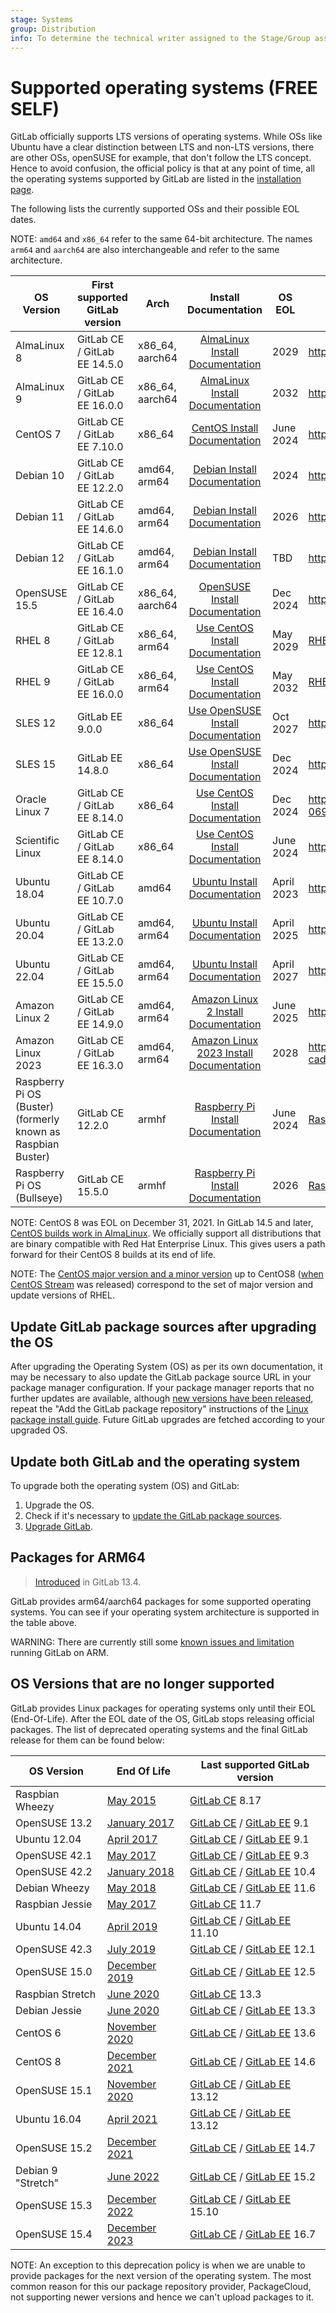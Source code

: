 ```yaml
---
stage: Systems
group: Distribution
info: To determine the technical writer assigned to the Stage/Group associated with this page, see https://handbook.gitlab.com/handbook/product/ux/technical-writing/#assignments
---
```


# Supported operating systems **(FREE SELF)**

GitLab officially supports LTS versions of operating systems. While OSs like
Ubuntu have a clear distinction between LTS and non-LTS versions, there are
other OSs, openSUSE for example, that don't follow the LTS concept. Hence to
avoid confusion, the official policy is that at any point of time, all the
operating systems supported by GitLab are listed in the
[installation page](https://about.gitlab.com/install/).

The following lists the currently supported OSs and their possible EOL dates.

NOTE:
`amd64` and `x86_64` refer to the same 64-bit architecture.
The names `arm64` and `aarch64` are also interchangeable and refer to the same
architecture.

| OS Version                                                   | First supported GitLab version | Arch            |                         Install Documentation                | OS EOL     | Details                                                      |
| ------------------------------------------------------------ | ------------------------------ | --------------- | :----------------------------------------------------------: | ---------- | ------------------------------------------------------------ |
| AlmaLinux 8                                                  | GitLab CE / GitLab EE 14.5.0   | x86_64, aarch64 | [AlmaLinux Install Documentation](https://about.gitlab.com/install/#almalinux) | 2029       | <https://almalinux.org/>                                     |
| AlmaLinux 9                                                  | GitLab CE / GitLab EE 16.0.0   | x86_64, aarch64 | [AlmaLinux Install Documentation](https://about.gitlab.com/install/#almalinux) | 2032       | <https://almalinux.org/>                                     |
| CentOS 7                                                     | GitLab CE / GitLab EE 7.10.0   | x86_64          | [CentOS Install Documentation](https://about.gitlab.com/install/#centos-7) | June 2024  | <https://www.centos.org/about/>                      |
| Debian 10                                                    | GitLab CE / GitLab EE 12.2.0   | amd64, arm64    | [Debian Install Documentation](https://about.gitlab.com/install/#debian) | 2024       | <https://wiki.debian.org/LTS>                                |
| Debian 11                                                    | GitLab CE / GitLab EE 14.6.0   | amd64, arm64    | [Debian Install Documentation](https://about.gitlab.com/install/#debian) | 2026       | <https://wiki.debian.org/LTS>                                |
| Debian 12                                                   | GitLab CE / GitLab EE 16.1.0   | amd64, arm64    | [Debian Install Documentation](https://about.gitlab.com/install/#debian) | TBD       | <https://wiki.debian.org/LTS>                                |
| OpenSUSE 15.5                                                | GitLab CE / GitLab EE 16.4.0   | x86_64, aarch64 | [OpenSUSE Install Documentation](https://about.gitlab.com/install/#opensuse-leap) | Dec 2024   | <https://en.opensuse.org/Lifetime>                           |
| RHEL 8                                                       | GitLab CE / GitLab EE 12.8.1   | x86_64, arm64   | [Use CentOS Install Documentation](https://about.gitlab.com/install/#centos-7) | May 2029   | [RHEL Details](https://access.redhat.com/support/policy/updates/errata/#Life_Cycle_Dates) |
| RHEL 9                                                      | GitLab CE / GitLab EE 16.0.0   | x86_64, arm64   | [Use CentOS Install Documentation](https://about.gitlab.com/install/#centos-7) | May 2032   | [RHEL Details](https://access.redhat.com/support/policy/updates/errata/#Life_Cycle_Dates) |
| SLES 12                                                      | GitLab EE 9.0.0                | x86_64          | [Use OpenSUSE Install Documentation](https://about.gitlab.com/install/#opensuse-leap) | Oct 2027   | <https://www.suse.com/lifecycle/>                            |
| SLES 15                                                      | GitLab EE 14.8.0                | x86_64          | [Use OpenSUSE Install Documentation](https://about.gitlab.com/install/#opensuse-leap) | Dec 2024   | <https://www.suse.com/lifecycle/>                            |
| Oracle Linux 7                                               | GitLab CE / GitLab EE 8.14.0   | x86_64          | [Use CentOS Install Documentation](https://about.gitlab.com/install/#centos-7) | Dec 2024         | <https://www.oracle.com/a/ocom/docs/elsp-lifetime-069338.pdf>                                                           |
| Scientific Linux                                             | GitLab CE / GitLab EE 8.14.0   | x86_64          | [Use CentOS Install Documentation](https://about.gitlab.com/install/#centos-7) | June 2024         | <https://scientificlinux.org/downloads/sl-versions/sl7/>                                                           |
| Ubuntu 18.04                                                 | GitLab CE / GitLab EE 10.7.0   | amd64           | [Ubuntu Install Documentation](https://about.gitlab.com/install/#ubuntu) | April 2023 | <https://wiki.ubuntu.com/Releases>                           |
| Ubuntu 20.04                                                 | GitLab CE / GitLab EE 13.2.0   | amd64, arm64    | [Ubuntu Install Documentation](https://about.gitlab.com/install/#ubuntu) | April 2025 | <https://wiki.ubuntu.com/Releases>                           |
| Ubuntu 22.04                                                 | GitLab CE / GitLab EE 15.5.0   | amd64, arm64    | [Ubuntu Install Documentation](https://about.gitlab.com/install/#ubuntu) | April 2027 | <https://wiki.ubuntu.com/Releases>                           |
| Amazon Linux 2                                               | GitLab CE / GitLab EE 14.9.0   | amd64, arm64    | [Amazon Linux 2 Install Documentation](https://about.gitlab.com/install/#amazonlinux-2) | June 2025  | <https://aws.amazon.com/amazon-linux-2/faqs/>                |
| Amazon Linux 2023                                            | GitLab CE / GitLab EE 16.3.0   | amd64, arm64    | [Amazon Linux 2023 Install Documentation](https://about.gitlab.com/install/#amazonlinux-2023) | 2028  | <https://docs.aws.amazon.com/linux/al2023/ug/release-cadence.html>                |
| Raspberry Pi OS (Buster) (formerly known as Raspbian Buster) | GitLab CE 12.2.0               | armhf           | [Raspberry Pi Install Documentation](https://about.gitlab.com/install/#raspberry-pi-os) | June 2024       | [Raspberry Pi Details](https://www.raspberrypi.com/news/new-old-functionality-with-raspberry-pi-os-legacy/) |
| Raspberry Pi OS (Bullseye) | GitLab CE 15.5.0               | armhf           | [Raspberry Pi Install Documentation](https://about.gitlab.com/install/#raspberry-pi-os) | 2026       | [Raspberry Pi Details](https://www.raspberrypi.com/news/raspberry-pi-os-debian-bullseye/) |

NOTE:
CentOS 8 was EOL on December 31, 2021. In GitLab 14.5 and later,
[CentOS builds work in AlmaLinux](https://gitlab.com/gitlab-org/distribution/team-tasks/-/issues/954#note_730198505).
We officially support all distributions that are binary compatible with Red Hat Enterprise Linux.
This gives users a path forward for their CentOS 8 builds at its end of life.

NOTE:
The [CentOS major version and a minor version](https://en.wikipedia.org/wiki/CentOS#CentOS_releases) up to CentOS8 ([when CentOS Stream](https://en.wikipedia.org/wiki/CentOS#CentOS_Stream) was released) correspond to the set of major version and update versions of RHEL.

## Update GitLab package sources after upgrading the OS

After upgrading the Operating System (OS) as per its own documentation,
it may be necessary to also update the GitLab package source URL
in your package manager configuration.
If your package manager reports that no further updates are available,
although [new versions have been released](https://about.gitlab.com/releases/categories/releases/), repeat the
"Add the GitLab package repository" instructions
of the [Linux package install guide](https://about.gitlab.com/install/#content).
Future GitLab upgrades are fetched according to your upgraded OS.

## Update both GitLab and the operating system

To upgrade both the operating system (OS) and GitLab:

1. Upgrade the OS.
1. Check if it's necessary to [update the GitLab package sources](#update-gitlab-package-sources-after-upgrading-the-os).
1. [Upgrade GitLab](../../update/index.md).

## Packages for ARM64

> [Introduced](https://gitlab.com/gitlab-org/gitlab-omnibus-builder/-/issues/27) in GitLab 13.4.

GitLab provides arm64/aarch64 packages for some supported operating systems.
You can see if your operating system architecture is supported in the table
above.

WARNING:
There are currently still some [known issues and limitation](https://gitlab.com/groups/gitlab-org/-/epics/4397)
running GitLab on ARM.

## OS Versions that are no longer supported

GitLab provides Linux packages for operating systems only until their
EOL (End-Of-Life). After the EOL date of the OS, GitLab stops releasing
official packages. The list of deprecated operating systems and the final GitLab
release for them can be found below:

| OS Version      | End Of Life                                                                        | Last supported GitLab version                                                                                                                                                                                                      |
| --------------- | ---------------------------------------------------------------------------------- | -----------------------------------------------------------------------------------------------------------------------------------------------------------------------------------------------------------------------------------|
| Raspbian Wheezy | [May 2015](https://downloads.raspberrypi.org/raspbian/images/raspbian-2015-05-07/) | [GitLab CE](https://packages.gitlab.com/app/gitlab/raspberry-pi2/search?q=gitlab-ce_8.17&dist=debian%2Fwheezy) 8.17                                                                                                                |
| OpenSUSE 13.2   | [January 2017](https://en.opensuse.org/Lifetime#Discontinued_distributions)        | [GitLab CE](https://packages.gitlab.com/app/gitlab/gitlab-ce/search?q=gitlab-ce-9.1&dist=opensuse%2F13.2) / [GitLab EE](https://packages.gitlab.com/app/gitlab/gitlab-ee/search?q=gitlab-ee-9.1&dist=opensuse%2F13.2) 9.1          |
| Ubuntu 12.04    | [April 2017](https://ubuntu.com/info/release-end-of-life)                          | [GitLab CE](https://packages.gitlab.com/app/gitlab/gitlab-ce/search?q=gitlab-ce_9.1&dist=ubuntu%2Fprecise) / [GitLab EE](https://packages.gitlab.com/app/gitlab/gitlab-ee/search?q=gitlab-ee_9.1&dist=ubuntu%2Fprecise) 9.1        |
| OpenSUSE 42.1   | [May 2017](https://en.opensuse.org/Lifetime#Discontinued_distributions)            | [GitLab CE](https://packages.gitlab.com/app/gitlab/gitlab-ce/search?q=gitlab-ce-9.3&dist=opensuse%2F42.1) / [GitLab EE](https://packages.gitlab.com/app/gitlab/gitlab-ee/search?q=gitlab-ee-9.3&dist=opensuse%2F42.1) 9.3          |
| OpenSUSE 42.2   | [January 2018](https://en.opensuse.org/Lifetime#Discontinued_distributions)        | [GitLab CE](https://packages.gitlab.com/app/gitlab/gitlab-ce/search?q=gitlab-ce-10.4&dist=opensuse%2F42.2) / [GitLab EE](https://packages.gitlab.com/app/gitlab/gitlab-ee/search?q=gitlab-ee-10.4&dist=opensuse%2F42.2) 10.4       |
| Debian Wheezy   | [May 2018](https://www.debian.org/News/2018/20180601)                              | [GitLab CE](https://packages.gitlab.com/app/gitlab/gitlab-ce/search?q=gitlab-ce_11.6&dist=debian%2Fwheezy) / [GitLab EE](https://packages.gitlab.com/app/gitlab/gitlab-ee/search?q=gitlab-ee_11.6&dist=debian%2Fwheezy) 11.6       |
| Raspbian Jessie | [May 2017](https://downloads.raspberrypi.org/raspbian/images/raspbian-2017-07-05/) | [GitLab CE](https://packages.gitlab.com/app/gitlab/raspberry-pi2/search?q=gitlab-ce_11.7&dist=debian%2Fjessie) 11.7                                                                                                                |
| Ubuntu 14.04    | [April 2019](https://ubuntu.com/info/release-end-of-life)                          | [GitLab CE](https://packages.gitlab.com/app/gitlab/gitlab-ce/search?q=gitlab-ce_11.10&dist=ubuntu%2Ftrusty) / [GitLab EE](https://packages.gitlab.com/app/gitlab/gitlab-ee/search?q=gitlab-ee_11.10&dist=ubuntu%2Ftrusty) 11.10    |
| OpenSUSE 42.3   | [July 2019](https://en.opensuse.org/Lifetime#Discontinued_distributions)           | [GitLab CE](https://packages.gitlab.com/app/gitlab/gitlab-ce/search?q=gitlab-ce-12.1&dist=opensuse%2F42.3) / [GitLab EE](https://packages.gitlab.com/app/gitlab/gitlab-ee/search?q=gitlab-ee-12.1&dist=opensuse%2F42.3) 12.1       |
| OpenSUSE 15.0   | [December 2019](https://en.opensuse.org/Lifetime#Discontinued_distributions)       | [GitLab CE](https://packages.gitlab.com/app/gitlab/gitlab-ce/search?q=gitlab-ce-12.5&dist=opensuse%2F15.0) / [GitLab EE](https://packages.gitlab.com/app/gitlab/gitlab-ee/search?q=gitlab-ee-12.5&dist=opensuse%2F15.0) 12.5       |
| Raspbian Stretch | [June 2020](https://downloads.raspberrypi.org/raspbian/images/raspbian-2019-04-09/) | [GitLab CE](https://packages.gitlab.com/app/gitlab/raspberry-pi2/search?q=gitlab-ce_13.3&dist=raspbian%2Fstretch) 13.3                                                                                                           |
| Debian Jessie   | [June 2020](https://www.debian.org/News/2020/20200709)                             | [GitLab CE](https://packages.gitlab.com/app/gitlab/gitlab-ce/search?q=gitlab-ce_13.2&dist=debian%2Fjessie) / [GitLab EE](https://packages.gitlab.com/app/gitlab/gitlab-ee/search?q=gitlab-ee_13.2&dist=debian%2Fjessie) 13.3       |
| CentOS 6        | [November 2020](https://wiki.centos.org/About/Product)                             | [GitLab CE](https://packages.gitlab.com/app/gitlab/gitlab-ce/search?q=13.6&filter=all&filter=all&dist=el%2F6) / [GitLab EE](https://packages.gitlab.com/app/gitlab/gitlab-ee/search?q=13.6&filter=all&filter=all&dist=el%2F6) 13.6 |
| CentOS 8        | [December 2021](https://wiki.centos.org/About/Product)                             | [GitLab CE](https://packages.gitlab.com/app/gitlab/gitlab-ce/search?q=14.6&filter=all&filter=all&dist=el%2F8) / [GitLab EE](https://packages.gitlab.com/app/gitlab/gitlab-ee/search?q=14.6&filter=all&filter=all&dist=el%2F8) 14.6 |
| OpenSUSE 15.1   | [November 2020](https://en.opensuse.org/Lifetime#Discontinued_distributions)       | [GitLab CE](https://packages.gitlab.com/app/gitlab/gitlab-ce/search?q=gitlab-ce-13.12&dist=opensuse%2F15.1) / [GitLab EE](https://packages.gitlab.com/app/gitlab/gitlab-ee/search?q=gitlab-ee-13.12&dist=opensuse%2F15.1) 13.12    |
| Ubuntu 16.04    | [April 2021](https://ubuntu.com/info/release-end-of-life)                          | [GitLab CE](https://packages.gitlab.com/app/gitlab/gitlab-ce/search?q=gitlab-ce_13.12&dist=ubuntu%2Fxenial) / [GitLab EE](https://packages.gitlab.com/app/gitlab/gitlab-ee/search?q=gitlab-ee_13.12&dist=ubuntu%2Fxenial) 13.12    |
| OpenSUSE 15.2   | [December 2021](https://en.opensuse.org/Lifetime#Discontinued_distributions)       | [GitLab CE](https://packages.gitlab.com/app/gitlab/gitlab-ce/search?q=gitlab-ce-14.7&dist=opensuse%2F15.2) / [GitLab EE](https://packages.gitlab.com/app/gitlab/gitlab-ee/search?q=gitlab-ee-14.7&dist=opensuse%2F15.2) 14.7       |
| Debian 9 "Stretch" | [June 2022](https://lists.debian.org/debian-lts-announce/2022/07/msg00002.html) | [GitLab CE](https://packages.gitlab.com/app/gitlab/gitlab-ce/search?q=gitlab-ce_15.2&dist=debian%2Fstretch) / [GitLab EE](https://packages.gitlab.com/app/gitlab/gitlab-ee/search?q=gitlab-ee_15.2&dist=debian%2Fstretch) 15.2     |
| OpenSUSE 15.3   | [December 2022](https://en.opensuse.org/Lifetime#Discontinued_distributions)       | [GitLab CE](https://packages.gitlab.com/app/gitlab/gitlab-ce/search?q=gitlab-ce-15.10&dist=opensuse%2F15.3) / [GitLab EE](https://packages.gitlab.com/app/gitlab/gitlab-ee/search?q=gitlab-ee-15.10&dist=opensuse%2F15.3) 15.10    |
| OpenSUSE 15.4   | [December 2023](https://en.opensuse.org/Lifetime#Discontinued_distributions)       | [GitLab CE](https://packages.gitlab.com/app/gitlab/gitlab-ce/search?q=gitlab-ce-16.7&dist=opensuse%2F15.4) / [GitLab EE](https://packages.gitlab.com/app/gitlab/gitlab-ee/search?q=gitlab-ee-16.7&dist=opensuse%2F15.4) 16.7       |

NOTE:
An exception to this deprecation policy is when we are unable to provide
packages for the next version of the operating system. The most common reason
for this our package repository provider, PackageCloud, not supporting newer
versions and hence we can't upload packages to it.
